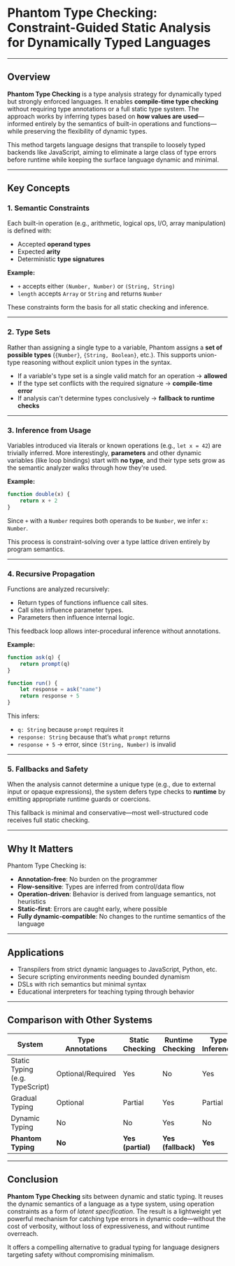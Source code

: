 # Phantom Type Checking: Constraint-Guided Static Analysis for Dynamically Typed Languages

---

## Overview

**Phantom Type Checking** is a type analysis strategy for dynamically typed but strongly enforced languages. It enables **compile-time type checking** without requiring type annotations or a full static type system. The approach works by inferring types based on **how values are used**—informed entirely by the semantics of built-in operations and functions—while preserving the flexibility of dynamic types.

This method targets language designs that transpile to loosely typed backends like JavaScript, aiming to eliminate a large class of type errors before runtime while keeping the surface language dynamic and minimal.

---

## Key Concepts

### 1. Semantic Constraints

Each built-in operation (e.g., arithmetic, logical ops, I/O, array manipulation) is defined with:

- Accepted **operand types**
- Expected **arity**
- Deterministic **type signatures**

**Example:**

- `+` accepts either `(Number, Number)` or `(String, String)`
- `length` accepts `Array` or `String` and returns `Number`

These constraints form the basis for all static checking and inference.

---

### 2. Type Sets

Rather than assigning a single type to a variable, Phantom assigns a **set of possible types** (`{Number}`, `{String, Boolean}`, etc.). This supports union-type reasoning without explicit union types in the syntax.

- If a variable's type set is a single valid match for an operation → **allowed**
- If the type set conflicts with the required signature → **compile-time error**
- If analysis can't determine types conclusively → **fallback to runtime checks**

---

### 3. Inference from Usage

Variables introduced via literals or known operations (e.g., `let x = 42`) are trivially inferred. More interestingly, **parameters** and other dynamic variables (like loop bindings) start with **no type**, and their type sets grow as the semantic analyzer walks through how they're used.

**Example:**

```js
function double(x) {
    return x + 2
}
```

Since `+` with a `Number` requires both operands to be `Number`, we infer `x: Number`.

This process is constraint-solving over a type lattice driven entirely by program semantics.

---

### 4. Recursive Propagation

Functions are analyzed recursively:

- Return types of functions influence call sites.
- Call sites influence parameter types.
- Parameters then influence internal logic.

This feedback loop allows inter-procedural inference without annotations.

**Example:**

```js
function ask(q) {
    return prompt(q)
}

function run() {
    let response = ask("name")
    return response + 5
}
```

This infers:

- `q: String` because `prompt` requires it
- `response: String` because that’s what `prompt` returns
- `response + 5` → error, since `(String, Number)` is invalid

---

### 5. Fallbacks and Safety

When the analysis cannot determine a unique type (e.g., due to external input or opaque expressions), the system defers type checks to **runtime** by emitting appropriate runtime guards or coercions.

This fallback is minimal and conservative—most well-structured code receives full static checking.

---

## Why It Matters

Phantom Type Checking is:

- **Annotation-free**: No burden on the programmer  
- **Flow-sensitive**: Types are inferred from control/data flow  
- **Operation-driven**: Behavior is derived from language semantics, not heuristics  
- **Static-first**: Errors are caught early, where possible  
- **Fully dynamic-compatible**: No changes to the runtime semantics of the language  

---

## Applications

- Transpilers from strict dynamic languages to JavaScript, Python, etc.
- Secure scripting environments needing bounded dynamism
- DSLs with rich semantics but minimal syntax
- Educational interpreters for teaching typing through behavior

---

## Comparison with Other Systems

| System                 | Type Annotations | Static Checking | Runtime Checking | Type Inference | Type Sets      |
|------------------------|------------------|------------------|-------------------|----------------|----------------|
| Static Typing (e.g. TypeScript) | Optional/Required | Yes              | No                | Yes            | Limited        |
| Gradual Typing         | Optional         | Partial           | Yes               | Partial         | Yes (narrow)   |
| Dynamic Typing         | No               | No                | Yes               | No              | No             |
| **Phantom Typing**     | **No**           | **Yes (partial)** | **Yes (fallback)**| **Yes**         | **Yes**         |

---

## Conclusion

**Phantom Type Checking** sits between dynamic and static typing. It reuses the dynamic semantics of a language as a type system, using operation constraints as a form of *latent specification*. The result is a lightweight yet powerful mechanism for catching type errors in dynamic code—without the cost of verbosity, without loss of expressiveness, and without runtime overreach.

It offers a compelling alternative to gradual typing for language designers targeting safety without compromising minimalism.